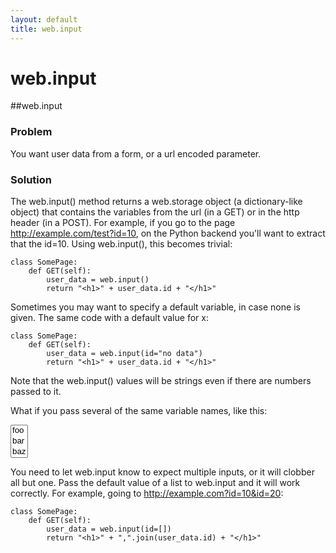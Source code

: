 ```yaml
---
layout: default
title: web.input
---
```


# web.input

##web.input

### Problem
You want user data from a form, or a url encoded parameter.

### Solution
The web.input() method returns a web.storage object (a dictionary-like object) that contains the variables from the url (in a GET) or in the http header (in a POST).  For example, if you go to the page http://example.com/test?id=10, on the Python backend you'll want to extract that the id=10.  Using web.input(), this becomes trivial:

    class SomePage:
        def GET(self):
            user_data = web.input()
            return "<h1>" + user_data.id + "</h1>"

Sometimes you may want to specify a default variable, in case none is given.  The same code with a default value for x:

    class SomePage:
        def GET(self):
            user_data = web.input(id="no data")
            return "<h1>" + user_data.id + "</h1>"

Note that the web.input() values will be strings even if there are numbers passed to it.  


What if you pass several of the same variable names, like this:

<select multiple size="3"><option>foo</option><option>bar</option><option>baz</option></select>

You need to let web.input know to expect multiple inputs, or it will clobber all but one.  Pass the default value of a list to web.input and it will work correctly.  For example, going to http://example.com?id=10&id=20:

    class SomePage:
        def GET(self):
            user_data = web.input(id=[])
            return "<h1>" + ",".join(user_data.id) + "</h1>"